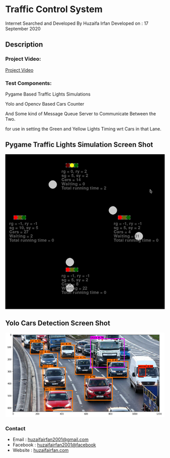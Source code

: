 # Traffic Control System

Internet Searched and Developed By Huzaifa Irfan
Developed on : 17 September 2020


## Description

### Project Video:
[Project Video](https://www.youtube.com/watch?v=HSHiDya4hb8)

### Test Components:

Pygame Based Traffic Lights Simulations

Yolo and Opencv Based Cars Counter

And Some kind of Message Queue Server to Communicate Between the Two.

for use in setting the Green and Yellow Lights Timing wrt Cars in that Lane.


## Pygame Traffic Lights Simulation Screen Shot

![Pygame Lights](/pygame-lights.png)



## Yolo Cars Detection Screen Shot

![Yolo Counter](/yolo-cars.png)



### Contact
* Email : [huzaifairfan2001@gmail.com](mailto:huzaifairfan2001@gmail.com)
* Facebook : [huzaifairfan2001@facebook](https://www.facebook.com/huzaifairfan2001)
* Website : [huzaifairfan.com](http://huzaifairfan.com/)
